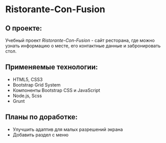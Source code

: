 # Ristorante-Con-Fusion
**О проекте:**
---
Учебный проект *Ristorante-Con-Fusion* - сайт ресторана, где можно узнать информацию о месте, его контактные данные и забронировать стол.

**Применяемые технологии:**
---
- HTML5, CSS3
- Bootstrap Grid System
- Компоненты Bootstrap CSS и JavaScript 
- Node.js, Scss
- Grunt

**Планы по доработке:**
---
- Улучшить адаптив для малых разрешений экрана
- Добавить раздел с меню
